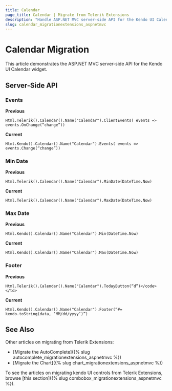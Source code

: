 ```yaml
---
title: Calendar
page_title: Calendar | Migrate from Telerik Extensions
description: "Handle ASP.NET MVC server-side API for the Kendo UI Calendar widget."
slug: calendar_migrationextensions_aspnetmvc
---
```


# Calendar Migration

This article demonstrates the ASP.NET MVC server-side API for the Kendo UI Calendar widget.

## Server-Side API

### Events

**Previous**

    Html.Telerik().Calendar().Name("Calendar").ClientEvents( events => events.OnChange(“change”))

**Current**

    Html.Kendo().Calendar().Name("Calendar").Events( events => events.Change(“change”))

### Min Date

**Previous**

    Html.Telerik().Calendar().Name("Calendar").MinDate(DateTime.Now)

**Current**

    Html.Telerik().Calendar().Name("Calendar").MaxDate(DateTime.Now)

### Max Date

**Previous**

    Html.Kendo().Calendar().Name("Calendar").Min(DateTime.Now)

**Current**

    Html.Kendo().Calendar().Name("Calendar").Max(DateTime.Now)

### Footer

**Previous**

    Html.Telerik().Calendar().Name("Calendar").TodayButton(“d”)</code></td>

**Current**

    Html.Kendo().Calendar().Name("Calendar").Footer(“#= kendo.toString(data, ‘MM/dd/yyyy’)”)

## See Also

Other articles on migrating from Telerik Extensions:

* [Migrate the AutoComplete]({% slug autocomplete_migrationextensions_aspnetmvc %})
* [Migrate the Chart]({% slug chart_migrationextensions_aspnetmvc %})

To see the articles on migrating kendo UI controls from Telerik Extensions, browse [this section]({% slug combobox_migrationextensions_aspnetmvc %}).
